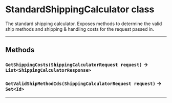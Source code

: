 # StandardShippingCalculator class

The standard shipping calculator. 		Exposes methods to determine the valid 		ship methods and shipping & handling costs for the request passed in.

---
## Methods
### `GetShippingCosts(ShippingCalculatorRequest request)` → `List<ShippingCalculatorResponse>`
### `GetValidShipMethodIds(ShippingCalculatorRequest request)` → `Set<Id>`
---

